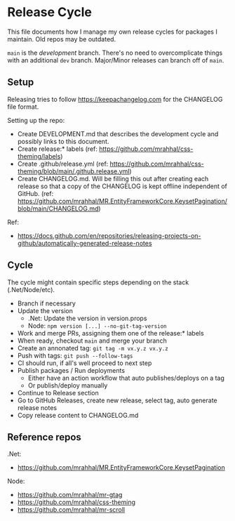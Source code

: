 # Release Cycle

This file documents how I manage my own release cycles for packages I maintain. Old repos may be outdated.

`main` is the _development_ branch. There's no need to overcomplicate things with an additional `dev` branch. Major/Minor releases can branch off of `main`.

## Setup

Releasing tries to follow https://keepachangelog.com for the CHANGELOG file format.

Setting up the repo:
- Create DEVELOPMENT.md that describes the development cycle and possibly links to this document.
- Create release:* labels (ref: https://github.com/mrahhal/css-theming/labels)
- Create .github/release.yml (ref: https://github.com/mrahhal/css-theming/blob/main/.github.release.yml)
- Create CHANGELOG.md. Will be filling this out after creating each release so that a copy of the CHANGELOG is kept offline independent of GitHub. (ref: https://github.com/mrahhal/MR.EntityFrameworkCore.KeysetPagination/blob/main/CHANGELOG.md)

Ref:
- https://docs.github.com/en/repositories/releasing-projects-on-github/automatically-generated-release-notes

## Cycle

The cycle might contain specific steps depending on the stack (.Net/Node/etc).

- Branch if necessary
- Update the version
  - .Net: Update the version in version.props
  - Node: `npm version [...] --no-git-tag-version`
- Work and merge PRs, assigning them one of the release:* labels
- When ready, checkout `main` and merge your branch
- Create an annonated tag: `git tag -m vx.y.z vx.y.z`
- Push with tags: `git push --follow-tags`
- CI should run, if all's well proceed to next step
- Publish packages / Run deployments
  - Either have an action workflow that auto publishes/deploys on a tag
  - Or publish/deploy manually
- Continue to Release section
- Go to GitHub Releases, create new release, select tag, auto generate release notes
- Copy release content to CHANGELOG.md

## Reference repos

.Net:
- https://github.com/mrahhal/MR.EntityFrameworkCore.KeysetPagination

Node:
- https://github.com/mrahhal/mr-gtag
- https://github.com/mrahhal/css-theming
- https://github.com/mrahhal/mr-scroll
